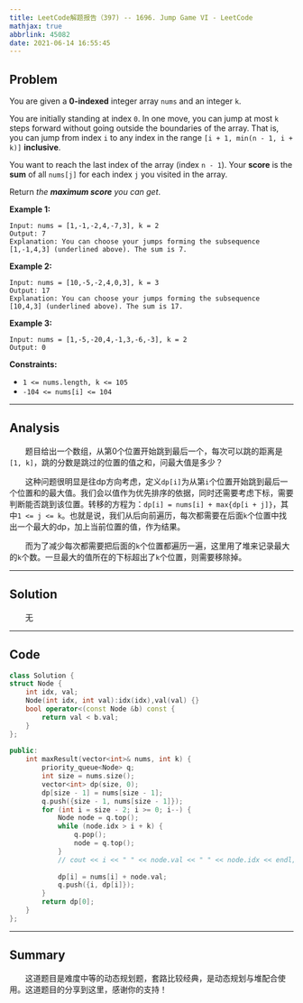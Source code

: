 ```yaml
---
title: LeetCode解题报告（397) -- 1696. Jump Game VI - LeetCode
mathjax: true
abbrlink: 45082
date: 2021-06-14 16:55:45
---
```


## Problem

You are given a **0-indexed** integer array `nums` and an integer `k`.

You are initially standing at index `0`. In one move, you can jump at most `k` steps forward without going outside the boundaries of the array. That is, you can jump from index `i` to any index in the range `[i + 1, min(n - 1, i + k)]` **inclusive**.

You want to reach the last index of the array (index `n - 1`). Your **score** is the **sum** of all `nums[j]` for each index `j` you visited in the array.

Return *the **maximum score** you can get*.

<!-- more -->

**Example 1:**

```
Input: nums = [1,-1,-2,4,-7,3], k = 2
Output: 7
Explanation: You can choose your jumps forming the subsequence [1,-1,4,3] (underlined above). The sum is 7.
```

**Example 2:**

```
Input: nums = [10,-5,-2,4,0,3], k = 3
Output: 17
Explanation: You can choose your jumps forming the subsequence [10,4,3] (underlined above). The sum is 17.
```

**Example 3:**

```
Input: nums = [1,-5,-20,4,-1,3,-6,-3], k = 2
Output: 0
```



**Constraints:**

- `1 <= nums.length, k <= 105`
- `-104 <= nums[i] <= 104`

------

## Analysis

&emsp;&emsp;题目给出一个数组，从第0个位置开始跳到最后一个，每次可以跳的距离是`[1, k]`，跳的分数是跳过的位置的值之和，问最大值是多少？

&emsp;&emsp;这种问题很明显是往dp方向考虑，定义`dp[i]`为从第`i`个位置开始跳到最后一个位置和的最大值。我们会以值作为优先排序的依据，同时还需要考虑下标，需要判断能否跳到该位置。转移的方程为：`dp[i] = nums[i] + max{dp[i + j]}`，其中`1 <= j <= k`。也就是说，我们从后向前遍历，每次都需要在后面`k`个位置中找出一个最大的dp，加上当前位置的值，作为结果。

&emsp;&emsp;而为了减少每次都需要把后面的`k`个位置都遍历一遍，这里用了堆来记录最大的`k`个数。一旦最大的值所在的下标超出了`k`个位置，则需要移除掉。

------

## Solution

&emsp;&emsp;无

------

## Code

```c++
class Solution {
struct Node {
    int idx, val;
    Node(int idx, int val):idx(idx),val(val) {}
    bool operator<(const Node &b) const {
        return val < b.val;
    }
};
    
public:
    int maxResult(vector<int>& nums, int k) {
        priority_queue<Node> q;
        int size = nums.size();
        vector<int> dp(size, 0);
        dp[size - 1] = nums[size - 1];
        q.push({size - 1, nums[size - 1]});
        for (int i = size - 2; i >= 0; i--) {
            Node node = q.top();
            while (node.idx > i + k) {
                q.pop();
                node = q.top();
            }
            // cout << i << " " << node.val << " " << node.idx << endl;
            
            dp[i] = nums[i] + node.val;
            q.push({i, dp[i]});
        }
        return dp[0];
    }
};
```

------

## Summary

&emsp;&emsp;这道题目是难度中等的动态规划题，套路比较经典，是动态规划与堆配合使用。这道题目的分享到这里，感谢你的支持！
